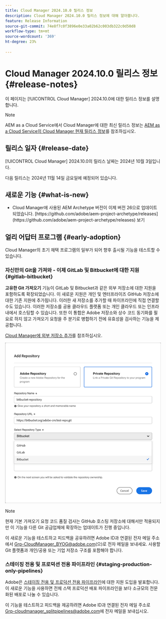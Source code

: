 ```yaml
---
title: Cloud Manager 2024.10.0 릴리스 정보
description: Cloud Manager 2024.10.0 릴리스 정보에 대해 알아봅니다.
feature: Release Information
source-git-commit: 74e8f7c0f3896e0e33a02b62c003db322c0d50d8
workflow-type: tm+mt
source-wordcount: '369'
ht-degree: 23%

---
```


# Cloud Manager 2024.10.0 릴리스 정보 {#release-notes}

이 페이지는 [!UICONTROL Cloud Manager] 2024.10.0에 대한 릴리스 정보를 설명합니다.

>[!NOTE]
>
>AEM as a Cloud Service에서 Cloud Manager에 대한 최신 릴리스 정보는 [AEM as a Cloud Service의 Cloud Manager 현재 릴리스 정보](https://experienceleague.adobe.com/ko/docs/experience-manager-cloud-service/content/release-notes/cloud-manager/current)를 참조하십시오.



## 릴리스 일자 {#release-date}

<!-- SAVE FOR FUTURE POSSIBLE USE No notable bugs or features for the September release of Cloud Manager. -->

[!UICONTROL Cloud Manager] 2024.10.0의 릴리스 날짜는 2024년 10월 3일입니다.

다음 릴리스는 2024년 11월 14일 금요일에 예정되어 있습니다.



## 새로운 기능 {#what-is-new}

* <!-- BOTH CS & AMS --> Cloud Manager에 사용된 AEM Archetype 버전이 이제 버전 26으로 업데이트되었습니다. [https://github.com/adobe/aem-project-archetype/releases](https://github.com/adobe/aem-project-archetype/releases) 보기
<!-- (CMGR-59817) -->



## 얼리 어답터 프로그램 {#early-adoption}

Cloud Manager의 초기 채택 프로그램의 일부가 되어 향후 출시될 기능을 테스트할 수 있습니다.

### 자신만의 Git을 가져와 - 이제 GitLab 및 Bitbucket에 대한 지원 {#gitlab-bitbucket}

<!-- BOTH CS & AMS -->

**고유한 Git 가져오기** 기능이 GitLab 및 Bitbucket과 같은 외부 저장소에 대한 지원을 포함하도록 확장되었습니다. 이 새로운 지원은 개인 및 엔터프라이즈 GitHub 저장소에 대한 기존 지원에 추가됩니다. 이러한 새 저장소를 추가할 때 파이프라인에 직접 연결할 수도 있습니다. 이러한 저장소를 공용 클라우드 플랫폼 또는 개인 클라우드 또는 인프라 내에서 호스팅할 수 있습니다. 또한 이 통합은 Adobe 저장소와 상수 코드 동기화를 필요로 하지 않고 가져오기 요청을 주 분기로 병합하기 전에 유효성을 검사하는 기능을 제공합니다.

[Cloud Manager에 외부 저장소 추가](/help/managing-code/external-repositories.md)를 참조하십시오.

![저장소 추가 대화 상자](/help/release-notes/assets/repositories-add-release-notes.png)

>[!NOTE]
>
>현재 기본 가져오기 요청 코드 품질 검사는 GitHub 호스팅 저장소에 대해서만 적용되지만 이 기능을 다른 Git 공급업체에 확장하는 업데이트가 진행 중입니다.

이 새로운 기능을 테스트하고 피드백을 공유하려면 Adobe ID과 연결된 전자 메일 주소에서 [Grp-CloudManager_BYOG@adobe.com](mailto:Grp-CloudManager_BYOG@adobe.com)(으)로 전자 메일을 보내세요. 사용할 Git 플랫폼과 개인/공용 또는 기업 저장소 구조를 포함해야 합니다.

### 스테이징 전용 및 프로덕션 전용 파이프라인 {#staging-production-only-pipelines}

Adobe은 [스테이징 전용 및 프로덕션 전용 파이프라인](/help/using/stage-prod-only.md)에 대한 지원 도입을 발표합니다. 이 새로운 기능을 사용하면 전체 스택 프로덕션 배포 파이프라인을 보다 소규모의 전문화된 배포로 나눌 수 있습니다.

이 기능을 테스트하고 피드백을 제공하려면 Adobe ID과 연결된 전자 메일 주소로 [Grp-cloudmanager_splitpipelines@adobe.com](mailto:Grp-cloudmanager_splitpipelines@adobe.com)에 전자 메일을 보내십시오.

<!-- ## Bug fixes

* text
-->

<!-- Known Issues {#known-issues}

 -->
